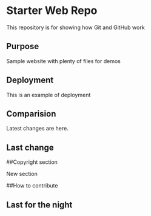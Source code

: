 # Starter Web Repo

This repository is for showing how Git and GitHub work

## Purpose

Sample website with plenty of files for demos

## Deployment

This is an example of deployment

## Comparision

Latest changes are here.

## Last change

##Copyright section

New section

##How to contribute

## Last for the night